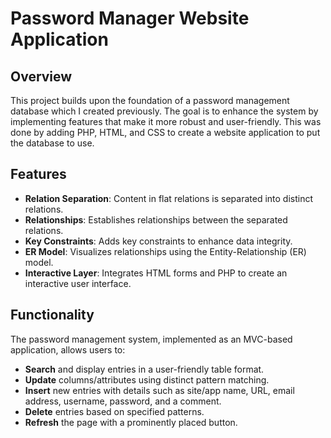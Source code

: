 # Password Manager Website Application

## Overview
This project builds upon the foundation of a password management database which I created previously. The goal is to enhance the system by implementing features that make it more robust and user-friendly. This was done by adding PHP, HTML, and CSS to create a website application to put the database to use.

## Features
- **Relation Separation**: Content in flat relations is separated into distinct relations.
- **Relationships**: Establishes relationships between the separated relations.
- **Key Constraints**: Adds key constraints to enhance data integrity.
- **ER Model**: Visualizes relationships using the Entity-Relationship (ER) model.
- **Interactive Layer**: Integrates HTML forms and PHP to create an interactive user interface.

## Functionality
The password management system, implemented as an MVC-based application, allows users to:
- **Search** and display entries in a user-friendly table format.
- **Update** columns/attributes using distinct pattern matching.
- **Insert** new entries with details such as site/app name, URL, email address, username, password, and a comment.
- **Delete** entries based on specified patterns.
- **Refresh** the page with a prominently placed button.
